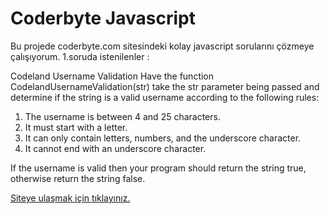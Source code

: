 
# Coderbyte Javascript

Bu projede coderbyte.com sitesindeki kolay javascript sorularını çözmeye çalışıyorum.
1.soruda istenilenler :

Codeland Username Validation
Have the function CodelandUsernameValidation(str) take the str parameter being passed and determine if the string is a valid username according to the following rules:

1. The username is between 4 and 25 characters.
2. It must start with a letter.
3. It can only contain letters, numbers, and the underscore character.
4. It cannot end with an underscore character.

If the username is valid then your program should return the string true, otherwise return the string false.


[Siteye ulaşmak için tıklayınız.](coderbyte.com)
